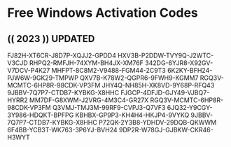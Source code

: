 # Free Windows Activation Codes

## (( 2023 )) UPDATED


FJ82H-XT6CR-J8D7P-XQJJ2-GPDD4
HXV3B-P2DDW-TVY9Q-J2WTC-V3CJD
RHPQ2-RMFJH-74XYM-BH4JX-XM76F
342DG-6YJR8-X92GV-V7DCV-P4K27
MHFPT-8C8M2-V9488-FGM44-2C9T3
6K2KY-BFH24-PJW6W-9GK29-TMPWP
QXV7B-K78W2-QGPR6-9FWH9-KGMM7
RGQ3V-MCMTC-6HP8R-98CDK-VP3FM
JHY4Q-NH85H-XK8VD-9Y68P-RFQ43
9JBBV-7Q7P7-CTDB7-KYBKG-X8HHC
FJGCP-4DFJD-GJY49-VJBQ7-HYRR2
MM7DF-G8XWM-J2VRG-4M3C4-GR27X
RGQ3V-MCMTC-6HP8R-98CDK-VP3FM
Q3VMJ-TMJ3M-99RF9-CVPJ3-Q7VF3
6JQ32-Y9CGY-3Y986-HDQKT-BPFPG
KBHBX-GP9P3-KH4H4-HKJP4-9VYKQ
9JBBV-7Q7P7-CTDB7-KYBKG-X8HHC
P72QK-2Y3B8-YDHDV-29DQB-QKWWM
6F4BB-YCB3T-WK763-3P6YJ-BVH24
9DP2R-W78GJ-GJBKW-CKR46-H3WYT

